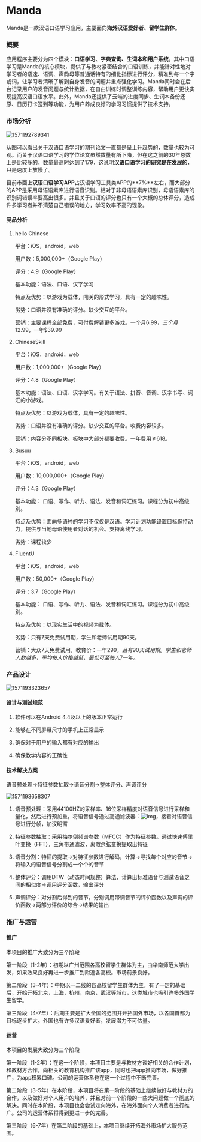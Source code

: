 # Manda

Manda是一款汉语口语学习应用，主要面向**海外汉语爱好者、留学生群体**。

### 概要

应用程序主要分为四个模块：**口语学习、字典查询、生词本和用户系统**。其中口语学习是Manda的核心模块，提供了与教材紧密结合的口语训练，并能针对性地对学习者的语速、语调、声韵母等普通话特有的细化指标进行评分，精准到每一个字或词，让学习者清晰了解到自身发音的问题并重点强化学习。Manda同时会在后台记录用户的发音问题与统计数据，在自由训练时调整训练内容，帮助用户更快实现提高汉语口语水平。此外，Manda还提供了云端的进度同步、生词本备份还原、日历打卡签到等功能，为用户养成良好的学习习惯提供了技术支持。

### 市场分析

![1571192789341](C:\Users\HP\AppData\Roaming\Typora\typora-user-images\1571192789341.png)

从图可以看出关于汉语口语学习的期刊论文一直都是呈上升趋势的，数量也较为可观。而关于汉语口语学习的学位论文虽然数量有所下降，但在这之前的30年总数上是比较多的，数量最高时达到了179，这说明**汉语口语学习的研究是在发展的**，只是速度上放慢了。

目前市面上**汉语口语学习APP**占汉语学习工具类APP的**7%**左右，而大部分的APP是采用母语语素库进行语音识别。相对于非母语语素库识别，母语语素库的识别词错误率要高出很多。并且关于口语的评分也只有一个大概的总体评分，造成许多学习者并不清楚自己错误的地方，学习效率不高的现象。

#### 竞品分析

1. hello Chinese

   平台：iOS，android，web

   用户数：5,000,000+（Google Play）

   评分：4.9（Google Play）

   基本功能：语法、口语、汉字学习

   特点及优势：以游戏为载体，闯关的形式学习，具有一定的趣味性。

   劣势：口语并没有准确的评分。缺少交互的平台。

   营销：主要课程全部免费，可付费解锁更多游戏。一个月$6.99，三个月$12.99，一年$39.99 

2. ChineseSkill

   平台：iOS，android，web

   用户数：1,000,000+（Google Play）

   评分：4.8（Google Play）

   基本功能：语法、口语、汉字学习。有关于语法、拼音、音调、汉字书写、词汇的小游戏。

   特点及优势：以游戏为载体，具有一定的趣味性。

   劣势：口语并没有准确的评分。缺少交互的平台。收费内容较多。

   营销：内容分不同板块。板块中大部分都要收费。一年费用￥618。

3. Busuu

   平台：iOS，android，web

   用户数：10,000,000+（Google Play）

   评分：4.3（Google Play）

   基本功能： 口语、写作、听力、语法、发音和词汇练习。课程分为初中高级别。

   特点及优势：面向多语种的学习不仅仅是汉语。学习计划功能设置目标保持动力，提供与当地母语使用者对话的机会。支持离线学习。

   劣势：课程较少

4. FluentU

   平台：iOS，android，web

   用户数：50,000+（Google Play）

   评分：3.7（Google Play）

   基本功能： 口语、写作、听力、语法、发音和词汇练习。课程分为初中高级别。

   特点及优势：以现实生活中的视频为载体。

   劣势：只有7天免费试用期，学生和老师试用期90天。

   营销：大众7天免费试用，教育价：一年$299，且有90天试用期。学生和老师人数越多，平均每人价格越低，最低可至每人$7一年。

### 产品设计

![1571193323657](C:\Users\HP\AppData\Roaming\Typora\typora-user-images\1571193323657.png)

#### 设计与测试规范

1. 软件可以在Android 4.4及以上的版本正常运行

2. 能够在不同屏幕尺寸的手机上正常显示

3. 确保对于用户的输入都有对应的输出

4. 确保教学内容的正确性

#### 技术解决方案

语音预处理->特征参数抽取->语音分割->整体评分、声调评分

![1571193658307](C:\Users\HP\AppData\Roaming\Typora\typora-user-images\1571193658307.png)

1. 语音预处理：采用44100HZ的采样率、16位采样精度对语音信号进行采样和量化，然后进行预加重，将语音信号通过高通滤波器：![img](file:///C:/Users/HP/AppData/Local/Temp/msohtmlclip1/01/clip_image002.png)，接着对语音信号进行分帧，加汉明窗

2. 特征参数抽取：采用梅尔倒频谱参数（MFCC）作为特征参数。通过快速傅里叶变换（FFT），三角带通滤波，离散余弦变换提取出特征

3. 语音分割：特征的提取->对特征参数进行解码，计算->寻找每个对应的音节->将输入的语音信号分割成一个个的音节

4. 整体评分：调用DTW（动态时间规整）算法，计算出标准语音与测试语音之间的相似度->调用评分函数，输出评分

5. 声调评分：对分割后得到的音节，分别调用带调音节的评价函数以及声调的评价函数->两部分评价的综合->结果的输出

### 推广与运营

#### 推广

本项目的推广大致分为三个阶段

第一阶段（1-2年）：初期以广州范围各高校留学生群体为主，由华南师范大学出发，如果效果良好再进一步推广到附近各高校。市场前景良好。

第二阶段（3-4年）：中期以一二线的各高校留学生群体为主，有了一定的基础后，开始开拓北京，上海，杭州，南京，武汉等城市，这类城市也吸引许多外国学生留学。

第三阶段（4-7年）：后期主要是扩大全国的范围并开拓国外市场，以各国首都为目标逐步扩大。外国也有许多汉语爱好者，发展潜力不可估量。

#### 运营

本项目的发展大致分为三个阶段

第一阶段（1-2年）：在这一个阶段，本项目主要是与教材方谈好相关的合作计划，和教材方合作，向相关的教育机构推广该app，同时也把app推向市场，做好推广，为app积累口碑。公司的运营体系也在这一个过程中不断完善。

第二阶段（3-5年）在本阶段，本项目将在第一阶段的基础上继续做好与教材方的合作，以及做好对个人用户的培养，并且对前一个阶段的一些大问题做一个彻底的解决。同时在本阶段，本项目也会尝试走向海外，在海外面向个人消费者进行推广。公司的运营体系将得到更进一步的完善。

第三阶段（6-7年）在第二阶段的基础上，本项目继续开拓海外市场扩大服务范围。

